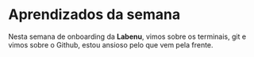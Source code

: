 # Aprendizados da semana
Nesta semana de onboarding da **Labenu**, vimos sobre os terminais, git e vimos sobre o Github, estou ansioso pelo que vem pela frente.